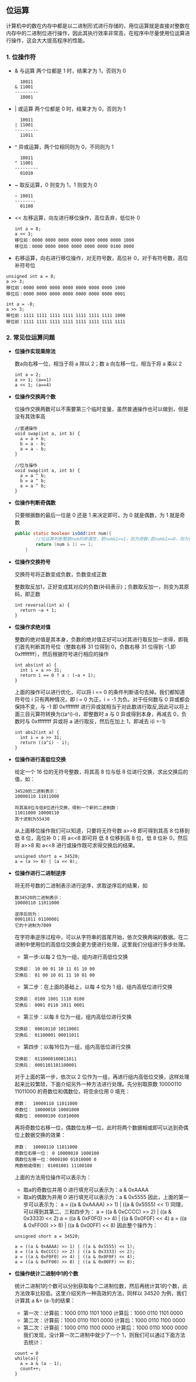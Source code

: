 ## 位运算

计算机中的数在内存中都是以二进制形式进行存储的，用位运算就是直接对整数在内存中的二进制位进行操作，因此其执行效率非常高，在程序中尽量使用位运算进行操作，这会大大提高程序的性能。

### 1. 位操作符

- & 与运算 两个位都是 1 时，结果才为 1，否则为 0

  ```text
    10011
  & 11001
  ---------
    10001
  ```

- | 或运算 两个位都是 0 时，结果才为 0，否则为 1

  ```text
    10011
  | 11001
  ---------
    11011
  ```

- ^ 异或运算，两个位相同则为 0，不同则为 1

  ```text
    10011
  ^ 11001
  ---------
    01010
  ```

- ~ 取反运算，0 则变为 1，1 则变为 0

  ```text
  ~ 10011
  --------
    01100
  ```

- << 左移运算，向左进行移位操作，高位丢弃，低位补 0

  ```text
  int a = 8;
  a << 3;
  移位前：0000 0000 0000 0000 0000 0000 0000 1000
  移位后：0000 0000 0000 0000 0000 0000 0100 0000
  ```

-  右移运算，向右进行移位操作，对无符号数，高位补 0，对于有符号数，高位补符号位

  ```text
  unsigned int a = 8;
  a >> 3;
  移位前：0000 0000 0000 0000 0000 0000 0000 1000
  移位后：0000 0000 0000 0000 0000 0000 0000 0001
  
  int a = -8;
  a >> 3;
  移位前：1111 1111 1111 1111 1111 1111 1111 1000
  移位前：1111 1111 1111 1111 1111 1111 1111 1111
  ```

  

### 2. 常见位运算问题

- **位操作实现乘除法**

  数a向右移一位，相当于将 a 除以 2；数 a 向左移一位，相当于将 a 乘以 2

  ```text
  int a = 2;
  a >> 1; (a==1)
  a << 1; (a==4)
  ```

- **位操作交换两个数**

  位操作交换两数可以不需要第三个临时变量，虽然普通操作也可以做到，但是没有其效率高

  ```text
  //普通操作
  void swap(int a, int b) {
    a = a + b;
    b = a - b;
    a = a - b;
  }
  
  //位与操作
  void swap(int a, int b) {
    a = a ^ b;
    b = a ^ b;
    a = a ^ b;
  }
  ```

- **位操作判断奇偶数**

  只要根据数的最后一位是 0 还是 1 来决定即可，为 0 就是偶数，为 1 就是奇数

  ```java
  public static boolean isOdd(int num){
          //位运算判断整数num的奇偶性，若num&1==1，则为奇数;若num&1==0，则为偶数
          return (num & 1) == 1;
      }
  ```

- **位操作交换符号**

  交换符号将正数变成负数，负数变成正数

  整数取反加1，正好变成其对应的负数(补码表示)；负数取反加一，则变为其原码，即正数

  ```text
  int reversal(int a) {
    return ~a + 1;
  }
  ```

- **位操作求绝对值**

  整数的绝对值是其本身，负数的绝对值正好可以对其进行取反加一求得，即我们首先判断其符号位（整数右移 31 位得到 0，负数右移 31 位得到 -1,即 0xffffffff），然后根据符号进行相应的操作

  ```text
  int abs(int a) {
    int i = a >> 31;
    return i == 0 ? a : (~a + 1);
  }
  ```

  上面的操作可以进行优化，可以将 i == 0 的条件判断语句去掉。我们都知道符号位 i 只有两种情况，即 i = 0 为正，i = -1 为负。对于任何数与 0 异或都会保持不变，与 -1 即 0xffffffff 进行异或就相当于对此数进行取反,因此可以将上面三目元算符转换为((a^i)-i)，即整数时 a 与 0 异或得到本身，再减去 0，负数时与 0xffffffff 异或将 a 进行取反，然后在加上 1，即减去 i(i =-1)

  ```text
  int abs2(int a) {
    int i = a >> 31;
    return ((a^i) - i);
  }
  ```

- **位操作进行高低位交换**

  给定一个 16 位的无符号整数，将其高 8 位与低 8 位进行交换，求出交换后的值，如：

  ```text
  34520的二进制表示：
  10000110 11011000
  
  将其高8位与低8位进行交换，得到一个新的二进制数：
  11011000 10000110
  其十进制为55430
  ```

  从上面移位操作我们可以知道，只要将无符号数 a>>8 即可得到其高 8 位移到低 8 位，高位补 0；将 a<<8 即可将 低 8 位移到高 8 位，低 8 位补 0，然后将 a>>8 和 a<<8 进行或操作既可求得交换后的结果。

  ```text
  unsigned short a = 34520;
  a = (a >> 8) | (a << 8);
  ```

- **位操作进行二进制逆序**

  将无符号数的二进制表示进行逆序，求取逆序后的结果，如

  ```text
  数34520的二进制表示：
  10000110 11011000
  
  逆序后则为：
  00011011 01100001
  它的十进制为7009
  ```

  在字符串逆序过程中，可以从字符串的首尾开始，依次交换两端的数据。在二进制中使用位的高低位交换会更方便进行处理，这里我们分组进行多步处理。

  - 第一步:以每 2 位为一组，组内进行高低位交换

  ```text
  交换前： 10 00 01 10 11 01 10 00
  交换后： 01 00 10 01 11 10 01 00
  ```

  - 第二步：在上面的基础上，以每 4 位为 1 组，组内高低位进行交换

  ```text
  交换前： 0100 1001 1110 0100
  交换后： 0001 0110 1011 0001
  ```

  - 第三步：以每 8 位为一组，组内高低位进行交换

  ```text
  交换前： 00010110 10110001
  交换后： 01100001 00011011
  ```

  - 第四步：以每16位为一组，组内高低位进行交换

  ```text
  交换前： 0110000100011011
  交换后： 0001101101100001
  ```

  对于上面的第一步，依次以 2 位作为一组，再进行组内高低位交换，这样处理起来比较繁琐，下面介绍另外一种方法进行处理。先分别取原数 10000110 11011000 的奇数位和偶数位，将空余位用 0 填充：

  ```text
  原数：  10000110 11011000
  奇数位： 10000010 10001000
  偶数位： 00000100 01010000
  ```

  再将奇数位右移一位，偶数位左移一位，此时将两个数据相或即可以达到奇偶位上数据交换的效果：

  ```text
  原数：  10000110 11011000
  奇数位右移一位： 0 10000010 1000100
  偶数位左移一位：0000100 01010000 0
  两数相或得到： 01001001 11100100
  ```

  上面的方法用位操作可以表示为：

  - 取a的奇数位并用 0 进行填充可以表示为：a & 0xAAAA
  - 取a的偶数为并用 0 进行填充可以表示为：a & 0x5555 因此，上面的第一步可以表示为：
    a = ((a & 0xAAAA) >> 1) | ((a & 0x5555) << 1)
    同理，可以得到其第二、三和四步为：
    a = ((a & 0xCCCC) >> 2) | ((a & 0x3333) << 2)
    a = ((a & 0xF0F0) >> 4) | ((a & 0x0F0F) << 4)
    a = ((a & 0xFF00) >> 8) | ((a & 0x00FF) << 8)
    因此整个操作为：

  ```text
  unsigned short a = 34520;
  
  a = ((a & 0xAAAA) >> 1) | ((a & 0x5555) << 1);
  a = ((a & 0xCCCC) >> 2) | ((a & 0x3333) << 2);
  a = ((a & 0xF0F0) >> 4) | ((a & 0x0F0F) << 4);
  a = ((a & 0xFF00) >> 8) | ((a & 0x00FF) << 8);
  ```

- **位操作统计二进制中1的个数**

  统计二进制1的个数可以分别获取每个二进制位数，然后再统计其1的个数，此方法效率比较低。这里介绍另外一种高效的方法，同样以 34520 为例，我们计算其 a &= (a-1)的结果：

  - 第一次：计算前：1000 0110 1101 1000 计算后：1000 0110 1101 0000
  - 第二次：计算前：1000 0110 1101 0000 计算后：1000 0110 1100 0000
  - 第二次：计算前：1000 0110 1100 0000 计算后：1000 0110 1000 0000 我们发现，没计算一次二进制中就少了一个 1，则我们可以通过下面方法去统计：

  ```text
  count = 0  
  while(a){  
    a = a & (a - 1);  
    count++;  
  }  
  ```